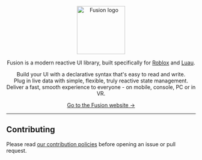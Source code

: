 <p align="center" width="100%">
  <img height="128em" src="/README-logo.png" alt="Fusion logo">
</p>
<p align="center">
Fusion is a modern reactive UI library, built specifically for <a href="https://developer.roblox.com/">Roblox</a> and <a href="https://luau-lang.org/">Luau</a>.
</p>
<p align="center">
Build your UI with a declarative syntax that's easy to read and write.<br>
Plug in live data with simple, flexible, truly reactive state management.<br>
Deliver a fast, smooth experience to everyone - on mobile, console, PC or in VR.<br>
</p>
<p align="center">
<a href="https://elttob.github.io/Fusion/">Go to the Fusion website →</a>
</p>

-----

## Contributing

Please read [our contribution policies](/CONTRIBUTING.md) before opening an issue or pull request.
